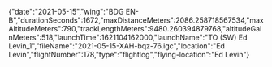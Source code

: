 {"date":"2021-05-15","wing":"BDG EN-B","durationSeconds":1672,"maxDistanceMeters":2086.258718567534,"maxAltitudeMeters":790,"trackLengthMeters":9480.260394879768,"altitudeGainMeters":518,"launchTime":1621104162000,"launchName":"TO (SW) Ed Levin_1","fileName":"2021-05-15-XAH-bqz-76.igc","location":"Ed Levin","flightNumber":178,"type":"flightlog","flying-location":"Ed Levin"}
